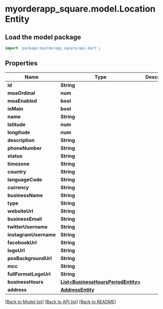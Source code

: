 # myorderapp_square.model.LocationEntity

## Load the model package
```dart
import 'package:myorderapp_square/api.dart';
```

## Properties
Name | Type | Description | Notes
------------ | ------------- | ------------- | -------------
**id** | **String** |  | [optional] 
**moaOrdinal** | **num** |  | [optional] 
**moaEnabled** | **bool** |  | [optional] 
**isMain** | **bool** |  | 
**name** | **String** |  | [optional] 
**latitude** | **num** |  | [optional] 
**longitude** | **num** |  | [optional] 
**description** | **String** |  | [optional] 
**phoneNumber** | **String** |  | [optional] 
**status** | **String** |  | [optional] 
**timezone** | **String** |  | [optional] 
**country** | **String** |  | [optional] 
**languageCode** | **String** |  | [optional] 
**currency** | **String** |  | [optional] 
**businessName** | **String** |  | [optional] 
**type** | **String** |  | [optional] 
**websiteUrl** | **String** |  | [optional] 
**businessEmail** | **String** |  | [optional] 
**twitterUsername** | **String** |  | [optional] 
**instagramUsername** | **String** |  | [optional] 
**facebookUrl** | **String** |  | [optional] 
**logoUrl** | **String** |  | [optional] 
**posBackgroundUrl** | **String** |  | [optional] 
**mcc** | **String** |  | [optional] 
**fullFormatLogoUrl** | **String** |  | [optional] 
**businessHours** | [**List&lt;BusinessHoursPeriodEntity&gt;**](BusinessHoursPeriodEntity.md) |  | [optional] 
**address** | [**AddressEntity**](AddressEntity.md) |  | [optional] 

[[Back to Model list]](../README.md#documentation-for-models) [[Back to API list]](../README.md#documentation-for-api-endpoints) [[Back to README]](../README.md)


